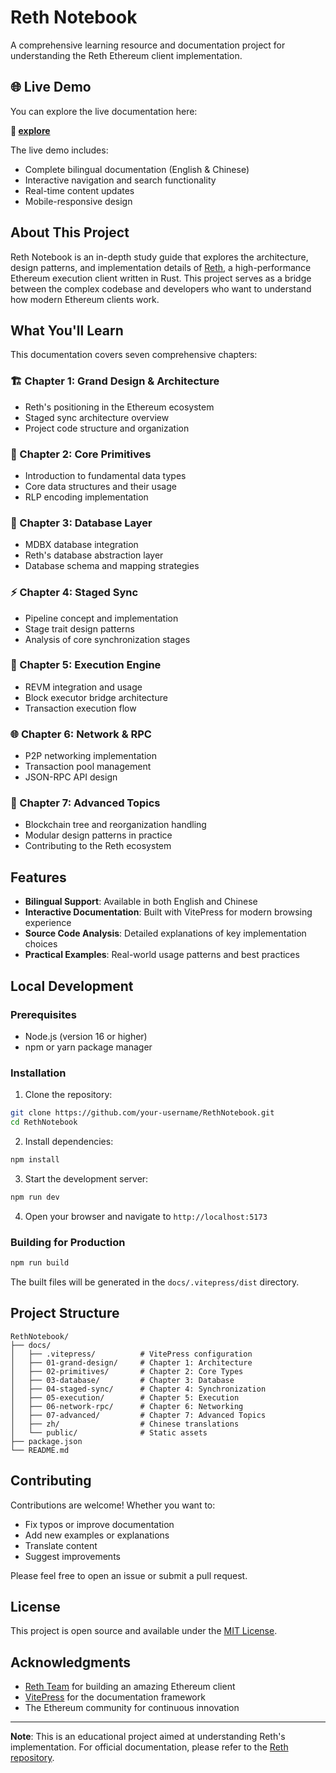 # Reth Notebook

A comprehensive learning resource and documentation project for understanding the Reth Ethereum client implementation.

## 🌐 Live Demo

You can explore the live documentation here:

**📖 [explore](http://116.198.150.160/)**

The live demo includes:
- Complete bilingual documentation (English & Chinese)
- Interactive navigation and search functionality
- Real-time content updates
- Mobile-responsive design

## About This Project

Reth Notebook is an in-depth study guide that explores the architecture, design patterns, and implementation details of [Reth](https://github.com/paradigmxyz/reth), a high-performance Ethereum execution client written in Rust. This project serves as a bridge between the complex codebase and developers who want to understand how modern Ethereum clients work.

## What You'll Learn

This documentation covers seven comprehensive chapters:

### 🏗️ Chapter 1: Grand Design & Architecture
- Reth's positioning in the Ethereum ecosystem
- Staged sync architecture overview
- Project code structure and organization

### 🧱 Chapter 2: Core Primitives
- Introduction to fundamental data types
- Core data structures and their usage
- RLP encoding implementation

### 💾 Chapter 3: Database Layer
- MDBX database integration
- Reth's database abstraction layer
- Database schema and mapping strategies

### ⚡ Chapter 4: Staged Sync
- Pipeline concept and implementation
- Stage trait design patterns
- Analysis of core synchronization stages

### 🔄 Chapter 5: Execution Engine
- REVM integration and usage
- Block executor bridge architecture
- Transaction execution flow

### 🌐 Chapter 6: Network & RPC
- P2P networking implementation
- Transaction pool management
- JSON-RPC API design

### 🔧 Chapter 7: Advanced Topics
- Blockchain tree and reorganization handling
- Modular design patterns in practice
- Contributing to the Reth ecosystem

## Features

- **Bilingual Support**: Available in both English and Chinese
- **Interactive Documentation**: Built with VitePress for modern browsing experience
- **Source Code Analysis**: Detailed explanations of key implementation choices
- **Practical Examples**: Real-world usage patterns and best practices

## Local Development

### Prerequisites

- Node.js (version 16 or higher)
- npm or yarn package manager

### Installation

1. Clone the repository:
```bash
git clone https://github.com/your-username/RethNotebook.git
cd RethNotebook
```

2. Install dependencies:
```bash
npm install
```

3. Start the development server:
```bash
npm run dev
```

4. Open your browser and navigate to `http://localhost:5173`

### Building for Production

```bash
npm run build
```

The built files will be generated in the `docs/.vitepress/dist` directory.

## Project Structure

```
RethNotebook/
├── docs/
│   ├── .vitepress/          # VitePress configuration
│   ├── 01-grand-design/     # Chapter 1: Architecture
│   ├── 02-primitives/       # Chapter 2: Core Types
│   ├── 03-database/         # Chapter 3: Database
│   ├── 04-staged-sync/      # Chapter 4: Synchronization
│   ├── 05-execution/        # Chapter 5: Execution
│   ├── 06-network-rpc/      # Chapter 6: Networking
│   ├── 07-advanced/         # Chapter 7: Advanced Topics
│   ├── zh/                  # Chinese translations
│   └── public/              # Static assets
├── package.json
└── README.md
```

## Contributing

Contributions are welcome! Whether you want to:
- Fix typos or improve documentation
- Add new examples or explanations
- Translate content
- Suggest improvements

Please feel free to open an issue or submit a pull request.

## License

This project is open source and available under the [MIT License](LICENSE).

## Acknowledgments

- [Reth Team](https://github.com/paradigmxyz/reth) for building an amazing Ethereum client
- [VitePress](https://vitepress.dev/) for the documentation framework
- The Ethereum community for continuous innovation

---

**Note**: This is an educational project aimed at understanding Reth's implementation. For official documentation, please refer to the [Reth repository](https://github.com/paradigmxyz/reth).